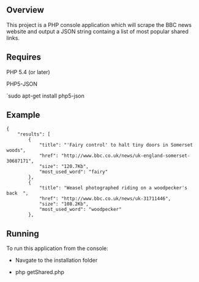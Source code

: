 
## Overview

This project is a PHP console application which will scrape the BBC news website and output a JSON string containg a list of most popular shared links.


## Requires 

PHP 5.4 (or later)

PHP5-JSON

`sudo apt-get install php5-json 


## Example

```
{
    "results": [
        {
            "title": "'Fairy control' to halt tiny doors in Somerset woods",
            "href": "http://www.bbc.co.uk/news/uk-england-somerset-30687171",
            "size": "120.7Kb",
            "most_used_word": "fairy"
        },
        {
            "title": "Weasel photographed riding on a woodpecker's back  ",
            "href": "http://www.bbc.co.uk/news/uk-31711446",
            "size": "108.2Kb",
            "most_used_word": "woodpecker"
        },
```

## Running

To run this application from the console:

* Navgate to the installation folder

* php getShared.php


